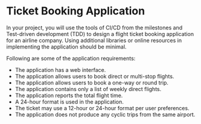 # Ticket Booking Application

In your project, you will use the tools of CI/CD from the milestones and Test-driven development (TDD) to design a flight ticket booking application for an airline company. Using additional libraries or online resources in implementing the application should be minimal.

Following are some of the application requirements:

- The application has a web interface.
- The application allows users to book direct or multi-stop flights.
- The application allows users to book a one-way or round trip.
- The application contains only a list of weekly direct flights.
- The application reports the total flight time.
- A 24-hour format is used in the application.
- The ticket may use a 12-hour or 24-hour format per user preferences.
- The application does not produce any cyclic trips from the same airport.
